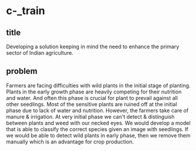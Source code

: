 # c-_train
## title
Developing a solution keeping in mind the need to enhance the primary sector of Indian agriculture. 
## problem
Farmers are facing difficulties with wild plants in the initial stage of planting. Plants in the early growth phase are heavily competing for their nutrition and water. And often this phase is crucial for plant to prevail against all other seedlings. Most of the sensitive plants are ruined off at the initial phase due to lack of water and nutrition. However, the farmers take care of manure & irrigation. At very initial phase we can't detect & distinguish between plants and weed with our necked eyes. We would develop a model that is able to classify the correct species given an image with seedlings. If we would be able to detect wild plants in early phase, then we remove them manually which is an advantage for crop production. 
